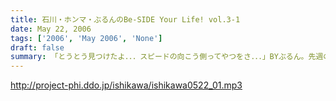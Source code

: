 ```yaml
---
title: 石川・ホンマ・ぶるんのBe-SIDE Your Life! vol.3-1
date: May 22, 2006
tags: ['2006', 'May 2006', 'None']
draft: false
summary: 「とうとう見つけたよ．．．スピードの向こう側ってやつをさ．．．」BYぶるん。先週の収録終了後・・・限定解除の我らが誇れる石川サンとぶるんサンを乗せたビッグバイクは一路、西を目指し彼らは「疾風（かぜ）」となった。あれれ、先週は結構雨気味だったよね！スリッピーだから安全運転ですぞ！もはや旅番組なのか？待望の第三回目でございます。 NAMAE
---
```


http://project-phi.ddo.jp/ishikawa/ishikawa0522_01.mp3
